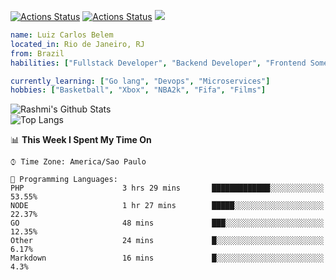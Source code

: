 [![Actions Status](https://github.com/guilyx/guilyx/workflows/wakatime-stats/badge.svg)](https://github.com/belemlc/belemlc/actions)
[![Actions Status](https://github.com/guilyx/guilyx/workflows/update-gh-activity/badge.svg)](https://github.com/belemlc/belemlc/actions)
![](https://visitor-badge.glitch.me/badge?page_id=belemlc.belemlc)


```yaml
name: Luiz Carlos Belem
located_in: Rio de Janeiro, RJ
from: Brazil
habilities: ["Fullstack Developer", "Backend Developer", "Frontend Sometimes"]

currently_learning: ["Go lang", "Devops", "Microservices"]
hobbies: ["Basketball", "Xbox", "NBA2k", "Fifa", "Films"]

```

![Rashmi's Github Stats](https://github-readme-stats.vercel.app/api?username=belemlc&count_private=true&show_icons=true&include_all_commits=true)
<br />
![Top Langs](https://github-readme-stats.vercel.app/api/top-langs/?username=belemlc&hide=TeX&layout=compact)

📊 **This Week I Spent My Time On** 

```text
⌚︎ Time Zone: America/Sao Paulo

💬 Programming Languages: 
PHP                      3 hrs 29 mins       █████████████░░░░░░░░░░░░   53.55% 
NODE                     1 hr 27 mins        █████░░░░░░░░░░░░░░░░░░░░   22.37% 
GO                       48 mins             ███░░░░░░░░░░░░░░░░░░░░░░   12.35% 
Other                    24 mins             █░░░░░░░░░░░░░░░░░░░░░░░░   6.17% 
Markdown                 16 mins             █░░░░░░░░░░░░░░░░░░░░░░░░   4.3%

```


<!--END_SECTION:waka-->
